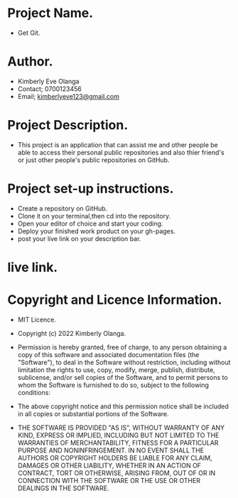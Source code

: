 # Project Name.
- Get Git.

# Author.
- Kimberly Eve Olanga
- Contact; 0700123456
- Email; kimberlyeve123@gmail.com

# Project Description.
- This project is an application that can assist me and other people be able to access their personal public repositories and also thier friend's or just other people's public repositories on GitHub.

# Project set-up instructions.
- Create a repository on GitHub.
- Clone it on your terminal,then cd into the repository.
- Open your editor of choice and start your coding.
- Deploy your finished work product on your gh-pages.
- post your live link on your description bar.

# live link.


# Copyright and Licence Information.
- MIT Licence.

- Copyright (c) 2022 Kimberly Olanga.

- Permission is hereby granted, free of charge, to any person obtaining a copy of this software and associated documentation files (the "Software"), to deal in the Software without restriction, including without limitation the rights to use, copy, modify, merge, publish, distribute, sublicense, and/or sell copies of the Software, and to permit persons to whom the Software is furnished to do so, subject to the following conditions:

- The above copyright notice and this permission notice shall be included in all copies or substantial portions of the Software.

- THE SOFTWARE IS PROVIDED "AS IS", WITHOUT WARRANTY OF ANY KIND, EXPRESS OR IMPLIED, INCLUDING BUT NOT LIMITED TO THE WARRANTIES OF MERCHANTABILITY, FITNESS FOR A PARTICULAR PURPOSE AND NONINFRINGEMENT. IN NO EVENT SHALL THE AUTHORS OR COPYRIGHT HOLDERS BE LIABLE FOR ANY CLAIM, DAMAGES OR OTHER LIABILITY, WHETHER IN AN ACTION OF CONTRACT, TORT OR OTHERWISE, ARISING FROM, OUT OF OR IN CONNECTION WITH THE SOFTWARE OR THE USE OR OTHER DEALINGS IN THE SOFTWARE.